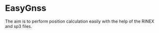 # EasyGnss
The aim is to perform position calculation easily with the help of the RINEX and sp3 files.
